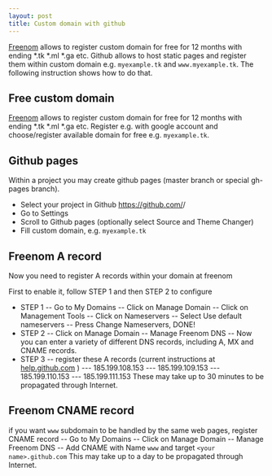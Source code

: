 ```yaml
---
layout: post
title: Custom domain with github
---
```

[Freenom](https://www.freenom.com) allows to register custom domain for free for 12 months with ending *.tk *.ml *.ga etc. Github allows to host static
pages and register them within custom domain e.g. `myexample.tk` and `www.myexample.tk`. The following instruction shows how to do that. 

## Free custom domain

[Freenom](https://www.freenom.com) allows to register custom domain for free for 12 months with ending *.tk *.ml *.ga etc.
Register e.g. with google account and choose/register available domain for free e.g. `myexample.tk`.

## Github pages

Within a project you may create github pages (master branch or special gh-pages branch).
- Select your project in Github https://github.com/<your name>/<yourproject>
- Go to Settings
- Scroll to Github pages (optionally select Source and Theme Changer)
- Fill custom domain, e.g. `myexample.tk`

## Freenom A record

Now you need to register A records within your domain at freenom

First to enable it, follow STEP 1 and then STEP 2 to configure 

- STEP 1
-- Go to My Domains
-- Click on Manage Domain
-- Click on Management Tools
-- Click on Nameservers
-- Select Use default nameservers
-- Press Change Nameservers, DONE!
- STEP 2
-- Click on Manage Domain
-- Manage Freenom DNS
-- Now you can enter a variety of different DNS records, including A, MX and CNAME records.
- STEP 3
-- register these A records (current instructions at [help.github.com](https://help.github.com/articles/setting-up-an-apex-domain/) )
--- 185.199.108.153
--- 185.199.109.153
--- 185.199.110.153
--- 185.199.111.153
These may take up to 30 minutes to be propagated through Internet. 

## Freenom CNAME record

if you want `www` subdomain to be handled by the same web pages, register CNAME record
-- Go to My Domains
-- Click on Manage Domain
-- Manage Freenom DNS
-- Add CNAME with Name `www` and target `<your name>.github.com`
This may take up to a day to be propagated through Internet.
 